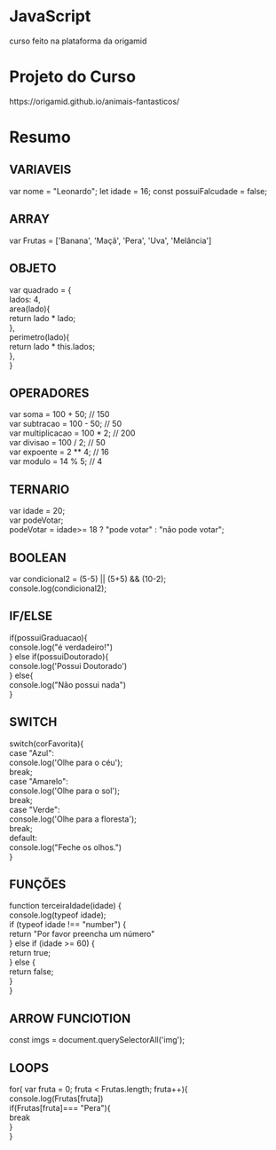 
# JavaScript
curso feito na plataforma da origamid

<h1>Projeto do Curso</h1>
https://origamid.github.io/animais-fantasticos/

<h1 >Resumo</h1>
<h2> VARIAVEIS </h2>

var nome = "Leonardo";
let idade = 16;
const possuiFalcudade = false;

<h2> ARRAY </h2>
var Frutas = ['Banana', 'Maçã', 'Pera', 'Uva', 'Melância']

<h2> OBJETO </h2>
var quadrado = { <br>
    lados: 4,<br>
    area(lado){<br>
        return lado * lado;<br>
    },<br>
    perimetro(lado){<br>
        return lado * this.lados;<br>
    },<br>
}

<h2> OPERADORES </h2>
var soma = 100 + 50; // 150<br>
var subtracao = 100 - 50; // 50<br>
var multiplicacao = 100 * 2; // 200<br>
var divisao = 100 / 2; // 50<br>
var expoente = 2 ** 4; // 16<br>
var modulo = 14 % 5; // 4<br>


<h2> TERNARIO</h2>
var idade = 20;<br>
var podeVotar;<br>
podeVotar = idade>= 18 ? "pode votar" : "não pode votar";<br>

<h2> BOOLEAN</h2>
var condicional2 = (5-5) || (5+5) && (10-2);<br>
console.log(condicional2);<br>

<h2>IF/ELSE</h2>
if(possuiGraduacao){<br>
    console.log("é verdadeiro!")<br>
} else if(possuiDoutorado){<br>
    console.log('Possui Doutorado')<br>
} else{<br>
    console.log("Não possui nada")<br>
} <br>

<h2> SWITCH</h2>
switch(corFavorita){<br>
    case "Azul":<br>
        console.log('Olhe para o céu');<br>
        break;<br>
    case "Amarelo":<br>
        console.log('Olhe para o sol');<br>
        break;<br>
    case "Verde":<br>
        console.log('Olhe para a floresta');<br>
        break;<br>
    default:<br>
        console.log("Feche os olhos.")<br>
}<br>


<h2> FUNÇÕES</h2>
function terceiraIdade(idade) {<br>
    console.log(typeof idade);<br>
    if (typeof idade !== "number") {<br>
        return "Por favor preencha um número"<br>
    } else if (idade >= 60) {<br>
        return true;<br>
    } else {<br>
        return false;<br>
    }<br>
}<br>


<h2> ARROW FUNCIOTION</h2>

const imgs = document.querySelectorAll('img');<br>

<h2> LOOPS</h2>

for( var fruta = 0; fruta < Frutas.length; fruta++){<br>
    console.log(Frutas[fruta])<br>
    if(Frutas[fruta]=== "Pera"){<br>
        break<br>
    }<br>
}<br>

